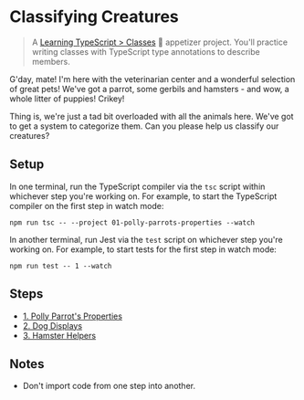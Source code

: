 # Classifying Creatures

> A [Learning TypeScript > Classes](https://learning-typescript.com/classes) 🥗 appetizer project.
> You'll practice writing classes with TypeScript type annotations to describe members.

G'day, mate!
I'm here with the veterinarian center and a wonderful selection of great pets!
We've got a parrot, some gerbils and hamsters - and wow, a whole litter of puppies!
Crikey!

Thing is, we're just a tad bit overloaded with all the animals here.
We've got to get a system to categorize them.
Can you please help us classify our creatures?

## Setup

In one terminal, run the TypeScript compiler via the `tsc` script within whichever step you're working on.
For example, to start the TypeScript compiler on the first step in watch mode:

```shell
npm run tsc -- --project 01-polly-parrots-properties --watch
```

In another terminal, run Jest via the `test` script on whichever step you're working on.
For example, to start tests for the first step in watch mode:

```shell
npm run test -- 1 --watch
```

## Steps

- [1. Polly Parrot's Properties](./01-polly-parrots-properties)
- [2. Dog Displays](./02-dog-displays)
- [3. Hamster Helpers](./03-hamster-helpers)

## Notes

- Don't import code from one step into another.
